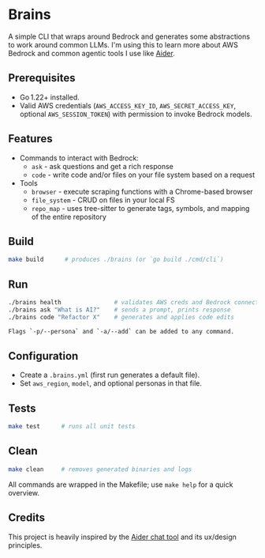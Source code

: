 # Brains

A simple CLI that wraps around Bedrock and generates some abstractions to work around 
common LLMs. I'm using this to learn more about AWS Bedrock and common agentic tools I use 
like [Aider](https://github.com/Aider-AI/aider).

## Prerequisites
- Go 1.22+ installed.
- Valid AWS credentials (`AWS_ACCESS_KEY_ID`, `AWS_SECRET_ACCESS_KEY`, optional `AWS_SESSION_TOKEN`) 
with permission to invoke Bedrock models.

## Features

* Commands to interact with Bedrock:
  * `ask` - ask questions and get a rich response
  * `code` - write code and/or files on your file system based on a request
* Tools 
  * `browser` - execute scraping functions with a Chrome-based browser
  * `file_system` - CRUD on files in your local FS
  * `repo_map` - uses tree-sitter to generate tags, symbols, and mapping of the entire repository

## Build

```bash
make build      # produces ./brains (or `go build ./cmd/cli`)
```


## Run
```bash
./brains health               # validates AWS creds and Bedrock connectivity
./brains ask "What is AI?"    # sends a prompt, prints response
./brains code "Refactor X"    # generates and applies code edits

Flags `-p/--persona` and `-a/--add` can be added to any command.
```

## Configuration
- Create a `.brains.yml` (first run generates a default file).
- Set `aws_region`, `model`, and optional personas in that file.

## Tests
```bash
make test      # runs all unit tests
```


## Clean
```bash
make clean     # removes generated binaries and logs
```

All commands are wrapped in the Makefile; use `make help` for a quick overview.

## Credits

This project is heavily inspired by the [Aider chat tool](https://github.com/Aider-AI/aider) and its ux/design principles.
